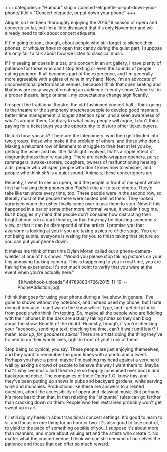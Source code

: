 +++
categories = "Humour"
slug = /concert-etiquette-or-put-down-your-phone/
title = "Concert etiquette, or put down your phone"
+++

Alright, so I've been thoroughly enjoying the 2015/16 season of opera and concerts so far, but I'm a little dismayed that it's only November and we already need to talk about concert etiquette.

If I'm going to rant, though, about people who still forget to silence their phones, or who*just have to* open that candy during the quiet part, I suppose it's only fair to talk about how we listen to classical music.

If I'm seeing an opera in a bar, or a concert in an art gallery, I have plenty of patience for those who can't stop texting or even the sounds of people eating popcorn. It all becomes part of the experience, and I'm generally more agreeable with a glass of wine in my hand. Now, I'm an advocate of unconventional performance venues, because I think that open seating and libations are easy ways of creating an audience-friendly show. When I sit in a proper theatre, large or small, my expectations change significantly.

I respect the traditional theatre, the old-fashioned concert hall. I think going to the theatre or the symphony stretches people to develop good manners, better time management, a longer attention span, and a keen awareness of what's around them. Contrary to what many people will argue, I don't think paying for a ticket buys you the opportunity to disturb other ticket-buyers.

Disturb how, you ask? There are the latecomers, who then get divided into two groups: those who make it the problem of others, and those who don't. Making a reluctant row of listeners to struggle to their feet at let you by, getting the usher and his little flashlight involved, that's a ripple effect of disgruntledness they're causing. There are candy-wrapper openers, purse rummagers, awake-snorers, coughers, owners of malfunctioning hearing aids, people who whisper, people who don't know how to whisper, and people who think *shh* is a quiet sound. Animals, these concertgoers are.

Recently, I went to see an opera, and the people in front of me spent whole first half raising their phones *and iPads* in the air to take photos. They'd take like ten shots every time, too. These people were in the second row, so literally most of the people there were seated behind them. They looked surprised when the usher finally came over to ask them to stop. Now, if this happened in a bar or some other more informal venue, it wouldn't bug me. But it boggles my mind that people don't consider how distracting their bright phone is in a dark theatre, or that they may be blocking someone's view, or that it can be disrespectful of the artists. I promise you that *everyone* is looking at you if you are taking a picture of the stage. You are not being subtle, everyone is waiting for you to finish taking that picture so you can put your phone down.

It makes me think of that time Dylan Moran called out a phone-camera-wielder at one of his shows: "Would you please stop taking pictures on your tiny annoying fucking camera. This is happening to you in real time, you are having the experience. It's not much point to verify that you were at the event when you're actually here."

<figure data-type="image">
![](/webhook-uploads/1447898834726/2015-11-19---PhoneAddiction.jpg)
</figure>

I think that goes for using your phone during a live show, in general. I've gone to shows without my notebook, and instead used my phone, but I hate doing it because I can't watch the show while I type, and I get dirty looks from people who think I'm texting. So, maybe all the people who are fiddling with their phones in the dark are actually taking notes so they can blog about the show. Benefit of the doubt. Honestly, though, if you're checking your Facebook, sending a text, checking the time, can't it wait until later? I mean, *look up, for goodness sakes!* There are artists doing the thing they've trained to do their whole lives, right in front of you! Look at them!

Stop being so cynical, you say. These people are just enjoying themselves, and they want to remember the good times with a photo and a tweet. Perhaps you have a point; maybe I'm bashing my head against a very hard wall by asking a crowd of people to behave the way I want them to. Maybe that's why live music and theatre are so happily consumed over booze and background noise. The companies of Indie Opera T.O. know this, and they've been putting up shows in pubs and backyard gardens, while serving wine and munchies. Productions like these are answers to a related question, about the accessibility of opera and classical music. But perhaps it's more basic than that, in that relaxing the "etiquette" rules can go farther than cracking down on them. People who feel restrained probably won't get swept up in art.

I'll still dig my heels in about traditional concert settings. It's good to learn to sit and focus on one thing for an hour or two. It's also good to lose control, to yield to the pace of something outside of you. I suppose it's about more than manners, and more about valuing art and the artists who create it. No matter what the concert venue, I think we can still demand of ourselves the patience and focus that can offer so much reward.
